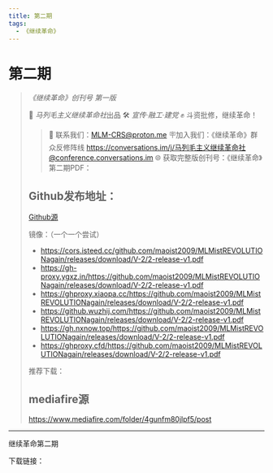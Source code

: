 ```yaml
---
title: 第二期
tags:
  - 《继续革命》
---
```

# 第二期

> *《继续革命》创刊号* *第一版*
>
> 📕 *马列毛主义继续革命社*出品
> 🛠️ *宣传·融工·建党*
> ✊ 斗资批修，继续革命！
>
>> 📧 联系我们：MLM-CRS@proton.me
>> 🪧加入我们：《继续革命》群众反修阵线 https://conversations.im/j/马列毛主义继续革命社@conference.conversations.im
>> 🌐 获取完整版创刊号：《继续革命》第二期PDF：
>>
>
> ## Github发布地址：
>
> [Github源](https://github.com/maoist2009/MLMistREVOLUTIONagain/releases/download/V-2/2-release-v1.pdf)
>
> 镜像：（一个一个尝试）
>
> + https://cors.isteed.cc/github.com/maoist2009/MLMistREVOLUTIONagain/releases/download/V-2/2-release-v1.pdf
> + https://gh-proxy.ygxz.in/https://github.com/maoist2009/MLMistREVOLUTIONagain/releases/download/V-2/2-release-v1.pdf
> + https://ghproxy.xiaopa.cc/https://github.com/maoist2009/MLMistREVOLUTIONagain/releases/download/V-2/2-release-v1.pdf
> + https://github.wuzhij.com/https://github.com/maoist2009/MLMistREVOLUTIONagain/releases/download/V-2/2-release-v1.pdf
> + https://gh.nxnow.top/https://github.com/maoist2009/MLMistREVOLUTIONagain/releases/download/V-2/2-release-v1.pdf
> + https://ghproxy.cfd/https://github.com/maoist2009/MLMistREVOLUTIONagain/releases/download/V-2/2-release-v1.pdf
>
> 推荐下载：
>
> ## mediafire源
>
> https://www.mediafire.com/folder/4gunfm80jlpf5/post

---

继续革命第二期

下载链接：
